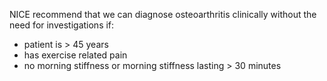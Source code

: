 NICE recommend that we can diagnose osteoarthritis clinically without the need for investigations if:  
* patient is \> 45 years
* has exercise related pain
* no morning stiffness or morning stiffness lasting \> 30 minutes
